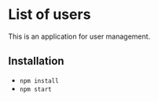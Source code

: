 # List of users

This is an application for user management.
## Installation

* ````npm install````
* ````npm start````
